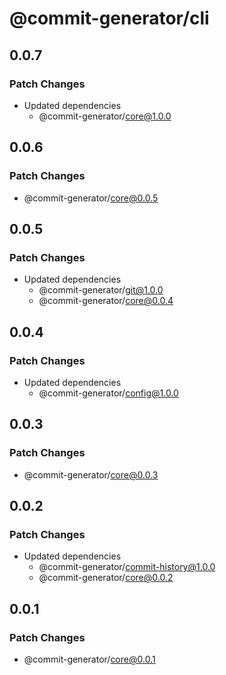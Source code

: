 # @commit-generator/cli

## 0.0.7

### Patch Changes

- Updated dependencies
  - @commit-generator/core@1.0.0

## 0.0.6

### Patch Changes

- @commit-generator/core@0.0.5

## 0.0.5

### Patch Changes

- Updated dependencies
  - @commit-generator/git@1.0.0
  - @commit-generator/core@0.0.4

## 0.0.4

### Patch Changes

- Updated dependencies
  - @commit-generator/config@1.0.0

## 0.0.3

### Patch Changes

- @commit-generator/core@0.0.3

## 0.0.2

### Patch Changes

- Updated dependencies
  - @commit-generator/commit-history@1.0.0
  - @commit-generator/core@0.0.2

## 0.0.1

### Patch Changes

- @commit-generator/core@0.0.1
